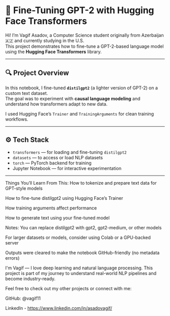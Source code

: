 # 🤖 Fine-Tuning GPT-2 with Hugging Face Transformers

Hi! I’m Vagif Asadov, a Computer Science student originally from Azerbaijan 🇦🇿 and currently studying in the U.S.  
This project demonstrates how to fine-tune a GPT-2-based language model using the **Hugging Face Transformers** library.

---

## 🔍 Project Overview

In this notebook, I fine-tuned **`distilgpt2`** (a lighter version of GPT-2) on a custom text dataset.  
The goal was to experiment with **causal language modeling** and understand how transformers adapt to new data.

I used Hugging Face’s `Trainer` and `TrainingArguments` for clean training workflows.

---

## ⚙️ Tech Stack

- `transformers` — for loading and fine-tuning `distilgpt2`
- `datasets` — to access or load NLP datasets
- `torch` — PyTorch backend for training
- Jupyter Notebook — for interactive experimentation

---



Things You’ll Learn From This:
How to tokenize and prepare text data for GPT-style models

How to fine-tune distilgpt2 using Hugging Face’s Trainer

How training arguments affect performance

How to generate text using your fine-tuned model


Notes:
You can replace distilgpt2 with gpt2, gpt2-medium, or other models

For larger datasets or models, consider using Colab or a GPU-backed server

Outputs were cleared to make the notebook GitHub-friendly (no metadata errors)

I'm Vagif — I love deep learning and natural language processing.
This project is part of my journey to understand real-world NLP pipelines and become industry-ready.

Feel free to check out my other projects or connect with me:

GitHub: @vagif11

LinkedIn - https://www.linkedin.com/in/asadovagif/ 
